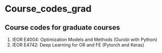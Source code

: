 # Course_codes_grad
## Course codes for graduate courses
1. IEOR E4004: Optimization Models and Methods (Gurobi with Python)
2. IEOR E4742: Deep Learning for OR and FE (Pytorch and Keras)